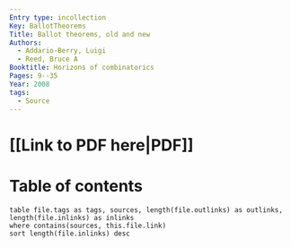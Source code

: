 ```yaml
---
Entry type: incollection
Key: BallotTheorems
Title: Ballot theorems, old and new
Authors:
  - Addario-Berry, Luigi
  - Reed, Bruce A
Booktitle: Horizons of combinatorics
Pages: 9--35
Year: 2008
tags:
  - Source
---
```


# [[Link to PDF here|PDF]]

# Table of contents


```dataview 
table file.tags as tags, sources, length(file.outlinks) as outlinks, length(file.inlinks) as inlinks
where contains(sources, this.file.link)
sort length(file.inlinks) desc
```
